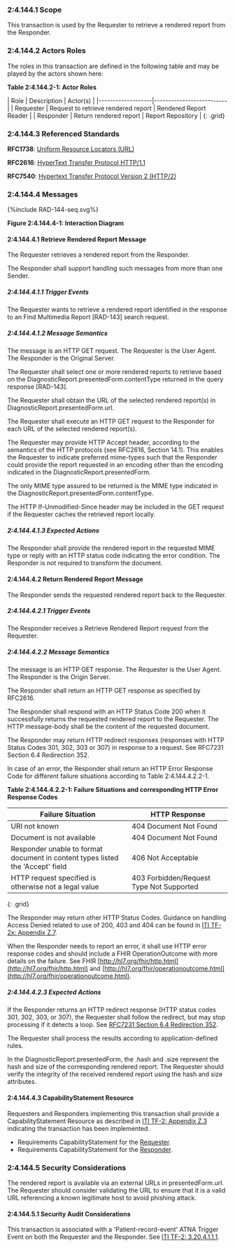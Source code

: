 ### 2:4.144.1 Scope

This transaction is used by the Requester to retrieve a rendered report from the Responder.

### 2:4.144.2 Actors Roles

The roles in this transaction are defined in the following table and may be played by the actors shown here:

**Table 2:4.144.2-1: Actor Roles**

| Role      | Description                                   | Actor(s)          |
|-------------------|--------------------------|
| Requester | Request to retrieve rendered report         | Rendered Report Reader    |
| Responder | Return rendered report  | Report Repository |
{: .grid}

### 2:4.144.3 Referenced Standards

**RFC1738**: [Uniform Resource Locators (URL)](http://www.ietf.org/rfc/rfc1738.txt)

**RFC2616**: [HyperText Transfer Protocol HTTP/1.1](http://www.ietf.org/rfc/rfc2616.txt)

**RFC7540**: [Hypertext Transfer Protocol Version 2 (HTTP/2)](https://tools.ietf.org/html/rfc7540)

### 2:4.144.4 Messages

<div>
{%include RAD-144-seq.svg%}
</div>

<div style="clear: left"/>

**Figure 2:4.144.4-1: Interaction Diagram**

#### 2:4.144.4.1 Retrieve Rendered Report Message

The Requester retrieves a rendered report from the Responder.

The Responder shall support handling such messages from more than one Sender. 

##### 2:4.144.4.1.1 Trigger Events

The Requester wants to retrieve a rendered report identified in the response to an Find Multimedia Report [RAD-143] search request.

##### 2:4.144.4.1.2 Message Semantics

The message is an HTTP GET request. The Requester is the User Agent. The Responder is the Original Server.

The Requester shall select one or more rendered reports to retrieve based on the DiagnosticReport.presentedForm.contentType returned in the query response [RAD-143].

The Requester shall obtain the URL of the selected rendered report(s) in DiagnosticReport.presentedForm.url.

The Requester shall execute an HTTP GET request to the Responder for each URL of the selected rendered report(s).

The Requester may provide HTTP Accept header, according to the semantics of the HTTP protocols (see RFC2616, Section 14.1).  This enables the Requester to indicate preferred mime-types such that the Responder could provide the report requested in an encoding other than the encoding indicated in the DiagnosticReport.presentedForm.

The only MIME type assured to be returned is the MIME type indicated in the DiagnosticReport.presentedForm.contentType.

The HTTP If-Unmodified-Since header may be included in the GET request if the Requester caches the retrieved report locally.

##### 2:4.144.4.1.3 Expected Actions

The Responder shall provide the rendered report in the requested MIME type or reply with an HTTP status code indicating the error condition. The Responder is not required to transform the document.

#### 2:4.144.4.2 Return Rendered Report Message

The Responder sends the requested rendered report back to the Requester.

##### 2:4.144.4.2.1 Trigger Events

The Responder receives a Retrieve Rendered Report request from the Requester.

##### 2:4.144.4.2.2 Message Semantics

The message is an HTTP GET response. The Requester is the User Agent. The Responder is the Origin Server.

The Responder shall return an HTTP GET response as specified by RFC2616.

The Responder shall respond with an HTTP Status Code 200 when it successfully returns the requested rendered report to the Requester. The HTTP message-body shall be the content of the requested document.

The Responder may return HTTP redirect responses (responses with HTTP Status Codes 301, 302, 303 or 307) in response to a request. See RFC7231 Section 6.4 Redirection 352.

In case of an error, the Responder shall return an HTTP Error Response Code for different failure situations according to Table 2:4.144.4.2.2-1.

**Table 2:4.144.4.2.2-1: Failure Situations and corresponding HTTP Error Response Codes**

|Failure Situation	| HTTP Response |
|-----------|---------------|
|URI not known	| 404 Document Not Found |
|Document is not available	| 404 Document Not Found |
|Responder unable to format document in content types listed the 'Accept' field	| 406 Not Acceptable |
|HTTP request specified is otherwise not a legal value	| 403 Forbidden/Request Type Not Supported |
{: .grid}

The Responder may return other HTTP Status Codes. Guidance on handling Access Denied related to use of 200, 403 and 404 can be found in [ITI TF-2x: Appendix Z.7](https://profiles.ihe.net/ITI/TF/Volume2/ch-Z.html#z.8-mobile-security-considerations).

When the Responder needs to report an error, it shall use HTTP error response codes and should include a FHIR OperationOutcome with more details on the failure. See FHIR [http://hl7.org/fhir/http.html](http://hl7.org/fhir/http.html) and [http://hl7.org/fhir/operationoutcome.html](http://hl7.org/fhir/operationoutcome.html). 

##### 2:4.144.4.2.3 Expected Actions

If the Responder returns an HTTP redirect response (HTTP status codes 301, 302, 303, or 307), the Requester shall follow the redirect, but may stop processing if it detects a loop. See [RFC7231 Section 6.4 Redirection 352](https://tools.ietf.org/html/rfc7231#section-6.4).

The Requester shall process the results according to application-defined rules.

In the DiagnosticReport.presentedForm, the .hash and .size represent the hash and size of the corresponding rendered report. The Requester should verify the integrity of the received rendered report using the hash and size attributes.

#### 2:4.144.4.3 CapabilityStatement Resource

Requesters and Responders implementing this transaction shall provide a CapabilityStatement Resource as described in [ITI TF-2: Appendix Z.3](https://profiles.ihe.net/ITI/TF/Volume2/ch-Z.html#z.3-capabilitystatement-resource) indicating the transaction has been implemented. 

- Requirements CapabilityStatement for the [Requester](CapabilityStatement-IHE.IMR.ReportReader.html).
- Requirements CapabilityStatement for the [Responder](CapabilityStatement-IHE.IMR.ReportRepository.html).

### 2:4.144.5 Security Considerations

The rendered report is available via an external URLs in presentedForm.url. The Requester should consider validating the URL to ensure that it is a valid URL referencing a known legitimate host to avoid phishing attack.

#### 2:4.144.5.1 Security Audit Considerations

This transaction is associated with a 'Patient-record-event' ATNA Trigger Event on both the Requester and the Responder. See [ITI TF-2: 3.20.4.1.1.1](https://profiles.ihe.net/ITI/TF/Volume2/ITI-20.html#3.20.4.1.1.1).
